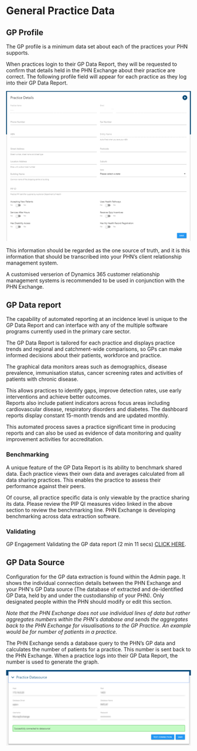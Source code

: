 # General Practice Data

## GP Profile

The GP profile is a minimum data set about each of the practices your PHN supports. 

When practices login to their GP Data Report, they will be requested to confirm that details held in the PHN Exchange about their practice are correct. The following profile field will appear for each practice as they log into their GP Data Report.

![GP profile form](../../img/gp-profile.png)

This information should be regarded as the one source of truth, and it is this information that should be transcribed into your PHN’s client relationship management system. 

A customised verserion of Dynamics 365 customer relationship management systems is recommended to be used in conjunction with the PHN Exchange.

## GP Data report

The capability of automated reporting at an incidence level is unique to the GP Data Report and can interface with any of the multiple software programs currently used in the primary care sector. 

The GP Data Report is tailored for each practice and displays practice trends and regional and catchment-wide comparisons, so GPs can make informed decisions about their patients, workforce and practice. 

The graphical data monitors areas such as demographics, disease prevalence, immunisation status, cancer screening rates and activities of patients with chronic disease. 

This allows practices to identify gaps, improve detection rates, use early interventions and achieve better outcomes.  
Reports also include patient indicators across focus areas including cardiovascular disease, respiratory disorders and diabetes. 
The dashboard reports display constant 15-month trends and are updated monthly.  

This automated process saves a practice significant time in producing reports and can also be used as evidence of data monitoring and quality improvement activities for accreditation.



### Benchmarking

A unique feature of the GP Data Report is its ability to benchmark shared data. Each practice views their own data and averages calculated from all data sharing practices. This enables the practice to assess their performance against their peers. 

Of course, all practice specific data is only viewable by the practice sharing its data. Please review the PIP QI measures video linked in the above section to review the benchmarking line. PHN Exchange is developing benchmarking across data extraction software.

### Validating

GP Engagement Validating the GP data report (2 min 11 secs) [CLICK HERE](https://youtu.be/eWFtcGspuEY).

## GP Data Source

Configuration for the GP data extraction is found within the Admin page. It shows the individual connection details between the PHN Exchange and your PHN's GP Data source (The database of extracted and de-identified GP Data, held by and under the custodianship of your PHN). Only designated people within the PHN should modify or edit this section.

*Note that the PHN Exchange does not use individual lines of data but rather aggregates numbers within the PHN's database and sends the aggregates back to the PHN Exchange for visualisations to the GP Practice. An example would be for number of patients in a practice.*

The PHN Exchange sends a database query to the PHN’s GP data and calculates the number of patients for a practice. This number is sent back to the PHN Exchange. When a practice logs into their GP Data Report, the number is used to generate the graph.

![GP data source details](../../img/gp-datasource.png)
